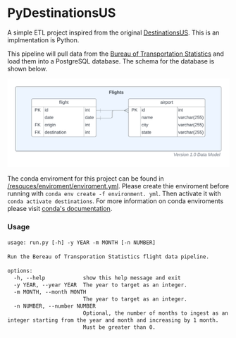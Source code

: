 # PyDestinationsUS

A simple ETL project inspired from the original [DestinationsUS](https://github.com/jxandercrawford/DestinationsUS). This is an implmentation is Python.

This pipeline will pull data from the [Bureau of Transportation Statistics](https://transtats.bts.gov) and load them into a PostgreSQL database. The schema for the database is shown below.

![erd](resources/database/erd.png)

The conda enviroment for this project can be found in [/resouces/enviroment/enviroment.yml](/resouces/enviroment/enviroment.yml). Please create thie enviroment before running with `conda env create -f environment. yml`. Then activate it with `conda activate destinations`. For more information on conda enviroments please visit [conda's documentation](https://conda.io/projects/conda/en/latest/user-guide/tasks/manage-environments.html).

### Usage
```
usage: run.py [-h] -y YEAR -m MONTH [-n NUMBER]

Run the Bereau of Transporation Statistics flight data pipeline.

options:
  -h, --help            show this help message and exit
  -y YEAR, --year YEAR  The year to target as an integer.
  -m MONTH, --month MONTH
                        The year to target as an integer.
  -n NUMBER, --number NUMBER
                        Optional, the number of months to ingest as an integer starting from the year and month and increasing by 1 month.
                        Must be greater than 0.
```